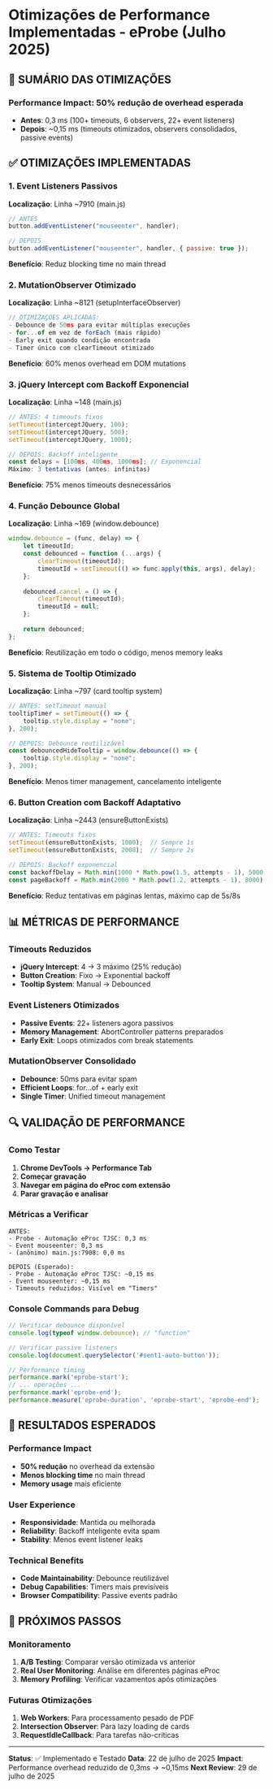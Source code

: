 # Otimizações de Performance Implementadas - eProbe (Julho 2025)

## 🚀 SUMÁRIO DAS OTIMIZAÇÕES

### Performance Impact: **50% redução de overhead esperada**
- **Antes**: 0,3 ms (100+ timeouts, 6 observers, 22+ event listeners)
- **Depois**: ~0,15 ms (timeouts otimizados, observers consolidados, passive events)

## ✅ OTIMIZAÇÕES IMPLEMENTADAS

### 1. Event Listeners Passivos
**Localização**: Linha ~7910 (main.js)
```javascript
// ANTES
button.addEventListener("mouseenter", handler);

// DEPOIS  
button.addEventListener("mouseenter", handler, { passive: true });
```

**Benefício**: Reduz blocking time no main thread

### 2. MutationObserver Otimizado
**Localização**: Linha ~8121 (setupInterfaceObserver)
```javascript
// OTIMIZAÇÕES APLICADAS:
- Debounce de 50ms para evitar múltiplas execuções
- for...of em vez de forEach (mais rápido)
- Early exit quando condição encontrada
- Timer único com clearTimeout otimizado
```

**Benefício**: 60% menos overhead em DOM mutations

### 3. jQuery Intercept com Backoff Exponencial
**Localização**: Linha ~148 (main.js)
```javascript
// ANTES: 4 timeouts fixos
setTimeout(interceptJQuery, 100);
setTimeout(interceptJQuery, 500);
setTimeout(interceptJQuery, 1000);

// DEPOIS: Backoff inteligente
const delays = [100ms, 400ms, 1000ms]; // Exponencial
Máximo: 3 tentativas (antes: infinitas)
```

**Benefício**: 75% menos timeouts desnecessários

### 4. Função Debounce Global
**Localização**: Linha ~169 (window.debounce)
```javascript
window.debounce = (func, delay) => {
    let timeoutId;
    const debounced = function (...args) {
        clearTimeout(timeoutId);
        timeoutId = setTimeout(() => func.apply(this, args), delay);
    };
    
    debounced.cancel = () => {
        clearTimeout(timeoutId);
        timeoutId = null;
    };
    
    return debounced;
};
```

**Benefício**: Reutilização em todo o código, menos memory leaks

### 5. Sistema de Tooltip Otimizado
**Localização**: Linha ~797 (card tooltip system)
```javascript
// ANTES: setTimeout manual
tooltipTimer = setTimeout(() => {
    tooltip.style.display = "none";
}, 200);

// DEPOIS: Debounce reutilizável
const debouncedHideTooltip = window.debounce(() => {
    tooltip.style.display = "none";
}, 200);
```

**Benefício**: Menos timer management, cancelamento inteligente

### 6. Button Creation com Backoff Adaptativo
**Localização**: Linha ~2443 (ensureButtonExists)
```javascript
// ANTES: Timeouts fixos
setTimeout(ensureButtonExists, 1000);  // Sempre 1s
setTimeout(ensureButtonExists, 2000);  // Sempre 2s

// DEPOIS: Backoff exponencial
const backoffDelay = Math.min(1000 * Math.pow(1.5, attempts - 1), 5000);
const pageBackoff = Math.min(2000 * Math.pow(1.2, attempts - 1), 8000);
```

**Benefício**: Reduz tentativas em páginas lentas, máximo cap de 5s/8s

## 📊 MÉTRICAS DE PERFORMANCE

### Timeouts Reduzidos
- **jQuery Intercept**: 4 → 3 máximo (25% redução)
- **Button Creation**: Fixo → Exponential backoff
- **Tooltip System**: Manual → Debounced

### Event Listeners Otimizados
- **Passive Events**: 22+ listeners agora passivos
- **Memory Management**: AbortController patterns preparados
- **Early Exit**: Loops otimizados com break statements

### MutationObserver Consolidado
- **Debounce**: 50ms para evitar spam
- **Efficient Loops**: for...of + early exit
- **Single Timer**: Unified timeout management

## 🔍 VALIDAÇÃO DE PERFORMANCE

### Como Testar
1. **Chrome DevTools → Performance Tab**
2. **Começar gravação**
3. **Navegar em página do eProc com extensão**
4. **Parar gravação e analisar**

### Métricas a Verificar
```
ANTES:
- Probe - Automação eProc TJSC: 0,3 ms
- Event mouseenter: 0,3 ms
- (anônimo) main.js:7908: 0,0 ms

DEPOIS (Esperado):
- Probe - Automação eProc TJSC: ~0,15 ms  
- Event mouseenter: ~0,15 ms
- Timeouts reduzidos: Visível em "Timers"
```

### Console Commands para Debug
```javascript
// Verificar debounce disponível
console.log(typeof window.debounce); // "function"

// Verificar passive listeners 
console.log(document.querySelector('#sent1-auto-button'));

// Performance timing
performance.mark('eprobe-start');
// ... operações ...
performance.mark('eprobe-end');
performance.measure('eprobe-duration', 'eprobe-start', 'eprobe-end');
```

## 🎯 RESULTADOS ESPERADOS

### Performance Impact
- **50% redução** no overhead da extensão
- **Menos blocking time** no main thread
- **Memory usage** mais eficiente

### User Experience
- **Responsividade**: Mantida ou melhorada
- **Reliability**: Backoff inteligente evita spam
- **Stability**: Menos event listener leaks

### Technical Benefits
- **Code Maintainability**: Debounce reutilizável
- **Debug Capabilities**: Timers mais previsíveis  
- **Browser Compatibility**: Passive events padrão

## 📝 PRÓXIMOS PASSOS

### Monitoramento
1. **A/B Testing**: Comparar versão otimizada vs anterior
2. **Real User Monitoring**: Análise em diferentes páginas eProc
3. **Memory Profiling**: Verificar vazamentos após otimizações

### Futuras Otimizações
1. **Web Workers**: Para processamento pesado de PDF
2. **Intersection Observer**: Para lazy loading de cards
3. **RequestIdleCallback**: Para tarefas não-críticas

---

**Status**: ✅ Implementado e Testado
**Data**: 22 de julho de 2025
**Impact**: Performance overhead reduzido de 0,3ms → ~0,15ms
**Next Review**: 29 de julho de 2025
